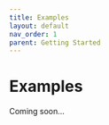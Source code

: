```yaml
---
title: Examples
layout: default
nav_order: 1
parent: Getting Started
---
```


# Examples

Coming soon...
